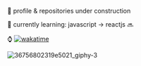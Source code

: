 💭 profile & repositories under construction

🎑 currently learning: javascript → reactjs 🔜

⌚ [![wakatime](https://wakatime.com/badge/user/bd8e3849-740c-4437-9b22-e9fdf8965e7b.svg?style=flat-square)](https://wakatime.com/@bd8e3849-740c-4437-9b22-e9fdf8965e7b)


![36756802319e5021_giphy-3](https://github.com/ralqadri/ralqadri/assets/57430190/f6a9ac65-497f-4c3a-a5e3-fa6d8e21f17c)

<!--- [![](https://i.imgur.com/1a76BYY.gif)]() 
[![wakatime](https://wakatime.com/badge/user/bd8e3849-740c-4437-9b22-e9fdf8965e7b.svg)](https://wakatime.com/@bd8e3849-740c-4437-9b22-e9fdf8965e7b) --->

